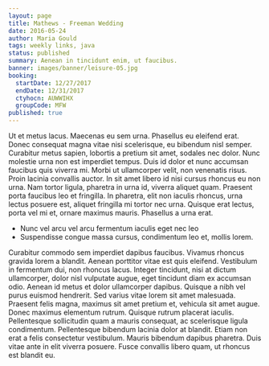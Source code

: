 ```yaml
---
layout: page
title: Mathews - Freeman Wedding
date: 2016-05-24
author: Maria Gould
tags: weekly links, java
status: published
summary: Aenean in tincidunt enim, ut faucibus.
banner: images/banner/leisure-05.jpg
booking:
  startDate: 12/27/2017
  endDate: 12/31/2017
  ctyhocn: AUWWIHX
  groupCode: MFW
published: true
---
```

Ut et metus lacus. Maecenas eu sem urna. Phasellus eu eleifend erat. Donec consequat magna vitae nisi scelerisque, eu bibendum nisl semper. Curabitur metus sapien, lobortis a pretium sit amet, sodales nec dolor. Nunc molestie urna non est imperdiet tempus. Duis id dolor et nunc accumsan faucibus quis viverra mi. Morbi ut ullamcorper velit, non venenatis risus. Proin lacinia convallis auctor. In sit amet libero id nisi cursus rhoncus eu non urna. Nam tortor ligula, pharetra in urna id, viverra aliquet quam. Praesent porta faucibus leo et fringilla. In pharetra, elit non iaculis rhoncus, urna lectus posuere est, aliquet fringilla mi tortor nec urna. Quisque erat lectus, porta vel mi et, ornare maximus mauris. Phasellus a urna erat.

* Nunc vel arcu vel arcu fermentum iaculis eget nec leo
* Suspendisse congue massa cursus, condimentum leo et, mollis lorem.

Curabitur commodo sem imperdiet dapibus faucibus. Vivamus rhoncus gravida lorem a blandit. Aenean porttitor vitae est quis eleifend. Vestibulum in fermentum dui, non rhoncus lacus. Integer tincidunt, nisi at dictum ullamcorper, dolor nisl vulputate augue, eget tincidunt diam ex accumsan odio. Aenean id metus et dolor ullamcorper dapibus. Quisque a nibh vel purus euismod hendrerit. Sed varius vitae lorem sit amet malesuada.
Praesent felis magna, maximus sit amet pretium et, vehicula sit amet augue. Donec maximus elementum rutrum. Quisque rutrum placerat iaculis. Pellentesque sollicitudin quam a mauris consequat, ac scelerisque ligula condimentum. Pellentesque bibendum lacinia dolor at blandit. Etiam non erat a felis consectetur vestibulum. Mauris bibendum dapibus pharetra. Duis vitae ante in elit viverra posuere. Fusce convallis libero quam, ut rhoncus est blandit eu.
